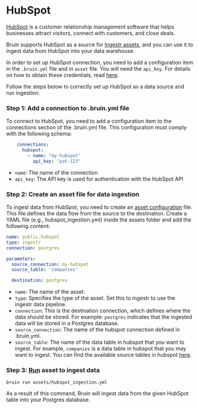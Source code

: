 # HubSpot
[HubSpot](https://www.hubspot.com/) is a customer relationship management software that helps businesses attract visitors, connect with customers, and close deals.

Bruin supports HubSpot as a source for [Ingestr assets](/assets/ingestr), and you can use it to ingest data from HubSpot into your data warehouse.

In order to set up HubSpot connection, you need to add a configuration item in the `.bruin.yml` file and in `asset` file. You will need the `api_key`. For details on how to obtain these credentials, read [here](https://dlthub.com/docs/dlt-ecosystem/verified-sources/hubspot#setup-guide).

Follow the steps below to correctly set up HubSpot as a data source and run ingestion.
### Step 1: Add a connection to .bruin.yml file

To connect to HubSpot, you need to add a configuration item to the connections section of the .bruin.yml file. This configuration must comply with the following schema:

```yaml
    connections:
      hubspot:
        - name: "my-hubspot"
          api_key: "pat-123"
```
- `name`: The name of the connection
- `api_key`: The API key is used for authentication with the HubSpot API

### Step 2: Create an asset file for data ingestion

To ingest data from HubSpot, you need to create an [asset configuration](https://bruin-data.github.io/bruin/assets/ingestr.html#asset-structure) file. This file defines the data flow from the source to the destination. Create a YAML file (e.g., hubspot_ingestion.yml) inside the assets folder and add the following content:

```yaml
name: public.hubspot
type: ingestr
connection: postgres

parameters:
  source_connection: my-hubspot
  source_table: 'companies'

  destination: postgres
```
- `name`: The name of the asset.
- `type`: Specifies the type of the asset. Set this to ingestr to use the ingestr data pipeline.
- `connection`: This is the destination connection, which defines where the data should be stored. For example: `postgres` indicates that the ingested data will be stored in a Postgres database.
- `source_connection`: The name of the hubspot connection defined in .bruin.yml.
- `source_table`: The name of the data table in hubspot that you want to ingest. For example, `companies` is a data table in hubspot that you may want to ingest. You can find the available source tables in hubspot [here](https://bruin-data.github.io/ingestr/supported-sources/hubspot.html#tables).

### Step 3: [Run](/commands/run) asset to ingest data
```     
bruin run assets/hubspot_ingestion.yml
```
As a result of this command, Bruin will ingest data from the given HubSpot table into your Postgres database.





